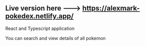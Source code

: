 ## Live version here ---> https://alexmark-pokedex.netlify.app/



React and Typescript application

You can search and view details of all pokemon
